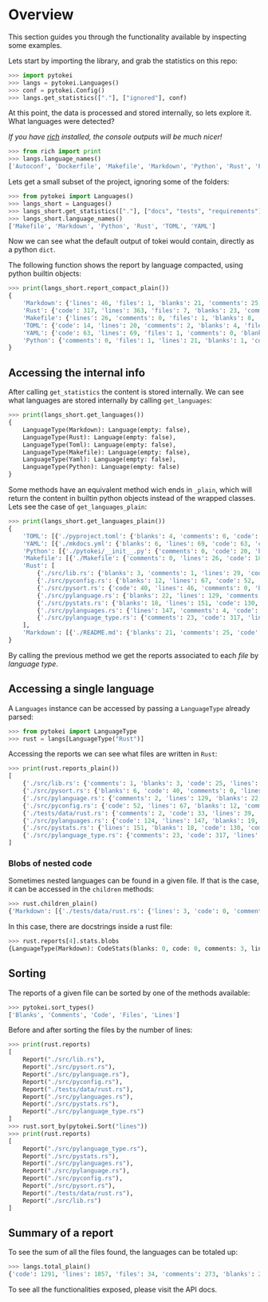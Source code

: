 # Overview

This section guides you through the functionality available by inspecting some examples.

Lets start by importing the library, and grab the statistics on this repo:

```python
>>> import pytokei
>>> langs = pytokei.Languages()
>>> conf = pytokei.Config()
>>> langs.get_statistics(["."], ["ignored"], conf)
```

At this point, the data is processed and stored internally, so lets explore it. What languages were detected?

*If you have [rich](https://github.com/Textualize/rich) installed, the console outputs will be much nicer!*

```python
>>> from rich import print
>>> langs.language_names()
['Autoconf', 'Dockerfile', 'Makefile', 'Markdown', 'Python', 'Rust', 'Plain Text', 'TOML', 'YAML']
```

Lets get a small subset of the project, ignoring some of the folders:

```python
>>> from pytokei import Languages()
>>> langs_short = Languages()
>>> langs_short.get_statistics(["."], ["docs", "tests", "requirements"], conf)
>>> langs_short.language_names()
['Makefile', 'Markdown', 'Python', 'Rust', 'TOML', 'YAML']
```

Now we can see what the default output of tokei would contain, directly as a
python `dict`.

The following function shows the report by language compacted, using python builtin objects:

```python
>>> print(langs_short.report_compact_plain())
{
    'Markdown': {'lines': 46, 'files': 1, 'blanks': 21, 'comments': 25, 'code': 0},
    'Rust': {'code': 317, 'lines': 363, 'files': 7, 'blanks': 23, 'comments': 23},
    'Makefile': {'lines': 26, 'comments': 0, 'files': 1, 'blanks': 8, 'code': 18},
    'TOML': {'code': 14, 'lines': 20, 'comments': 2, 'blanks': 4, 'files': 2},
    'YAML': {'code': 63, 'lines': 69, 'files': 1, 'comments': 0, 'blanks': 6},
    'Python': {'comments': 0, 'files': 1, 'lines': 21, 'blanks': 1, 'code': 20}
}
```

## Accessing the internal info

After calling `get_statistics` the content is stored internally.
We can see what languages are stored internally by calling `get_languages`:

```python
>>> print(langs_short.get_languages())
{
    LanguageType(Markdown): Language(empty: false),
    LanguageType(Rust): Language(empty: false),
    LanguageType(Toml): Language(empty: false),
    LanguageType(Makefile): Language(empty: false),
    LanguageType(Yaml): Language(empty: false),
    LanguageType(Python): Language(empty: false)
}
```

Some methods have an equivalent method wich ends in `_plain`, which will return the content in builtin python objects instead of the wrapped classes. Lets see the case of `get_languages_plain`:

```python
>>> print(langs_short.get_languages_plain())
{
    'TOML': [{'./pyproject.toml': {'blanks': 4, 'comments': 0, 'code': 30, 'lines': 34}}, {'./Cargo.toml': {'code': 14, 'lines': 20, 'comments': 2, 'blanks': 4}}],
    'YAML': [{'./mkdocs.yml': {'blanks': 6, 'lines': 69, 'code': 63, 'comments': 0}}],
    'Python': [{'./pytokei/__init__.py': {'comments': 0, 'code': 20, 'blanks': 1, 'lines': 21}}],
    'Makefile': [{'./Makefile': {'comments': 0, 'lines': 26, 'code': 18, 'blanks': 8}}],
    'Rust': [
        {'./src/lib.rs': {'blanks': 3, 'comments': 1, 'lines': 29, 'code': 25}},
        {'./src/pyconfig.rs': {'blanks': 12, 'lines': 67, 'code': 52, 'comments': 3}},
        {'./src/pysort.rs': {'code': 40, 'lines': 46, 'comments': 0, 'blanks': 6}},
        {'./src/pylanguage.rs': {'blanks': 22, 'lines': 129, 'comments': 2, 'code': 105}},
        {'./src/pystats.rs': {'blanks': 18, 'lines': 151, 'code': 130, 'comments': 3}},
        {'./src/pylanguages.rs': {'lines': 147, 'comments': 4, 'code': 124, 'blanks': 19}},
        {'./src/pylanguage_type.rs': {'comments': 23, 'code': 317, 'lines': 363, 'blanks': 23}}
    ],
    'Markdown': [{'./README.md': {'blanks': 21, 'comments': 25, 'code': 0, 'lines': 46}}]
}
```

By calling the previous method we get the reports associated to each *file* by *language type*.

## Accessing a single language

A `Languages` instance can be accessed by passing a `LanguageType` already parsed:

```python
>>> from pytokei import LanguageType
>>> rust = langs[LanguageType("Rust")]
```

Accessing the reports we can see what files are written in `Rust`:

```python
>>> print(rust.reports_plain())
[
    {'./src/lib.rs': {'comments': 1, 'blanks': 3, 'code': 25, 'lines': 29}},
    {'./src/pysort.rs': {'blanks': 6, 'code': 40, 'comments': 0, 'lines': 46}},
    {'./src/pylanguage.rs': {'comments': 2, 'lines': 129, 'blanks': 22, 'code': 105}},
    {'./src/pyconfig.rs': {'code': 52, 'lines': 67, 'blanks': 12, 'comments': 3}},
    {'./tests/data/rust.rs': {'comments': 2, 'code': 33, 'lines': 39, 'blanks': 4}},
    {'./src/pylanguages.rs': {'code': 124, 'lines': 147, 'blanks': 19, 'comments': 4}},
    {'./src/pystats.rs': {'lines': 151, 'blanks': 18, 'code': 130, 'comments': 3}},
    {'./src/pylanguage_type.rs': {'comments': 23, 'code': 317, 'lines': 363, 'blanks': 23}}
]
```

### Blobs of nested code

Sometimes nested languages can be found in a given file. If that is the case, it can be accessed in the `children` methods:

```python
>>> rust.children_plain()
{'Markdown': [{'./tests/data/rust.rs': {'lines': 3, 'code': 0, 'comments': 3, 'blanks': 0}}]}
```

In this case, there are docstrings inside a rust file:

```python
>>> rust.reports[4].stats.blobs
{LanguageType(Markdown): CodeStats(blanks: 0, code: 0, comments: 3, lines: 3)}
```

## Sorting

The reports of a given file can be sorted by one of the methods available:

```python
>>> pytokei.sort_types()
['Blanks', 'Comments', 'Code', 'Files', 'Lines']
```

Before and after sorting the files by the number of lines:

```python
>>> print(rust.reports)
[
    Report("./src/lib.rs"),
    Report("./src/pysort.rs"),
    Report("./src/pylanguage.rs"),
    Report("./src/pyconfig.rs"),
    Report("./tests/data/rust.rs"),
    Report("./src/pylanguages.rs"),
    Report("./src/pystats.rs"),
    Report("./src/pylanguage_type.rs")
]
>>> rust.sort_by(pytokei.Sort("lines"))
>>> print(rust.reports)
[
    Report("./src/pylanguage_type.rs"),
    Report("./src/pystats.rs"),
    Report("./src/pylanguages.rs"),
    Report("./src/pylanguage.rs"),
    Report("./src/pyconfig.rs"),
    Report("./src/pysort.rs"),
    Report("./tests/data/rust.rs"),
    Report("./src/lib.rs")
]
```


## Summary of a report

To see the sum of all the files found, the languages can be totaled up:

```python
>>> langs.total_plain()
{'code': 1291, 'lines': 1857, 'files': 34, 'comments': 273, 'blanks': 293}
```

To see all the functionalities exposed, please visit the API docs. 
